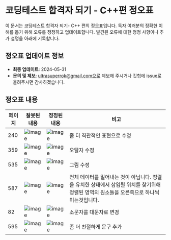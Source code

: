 # 코딩테스트 합격자 되기 - C++편 정오표

이 문서는 코딩테스트 합격자 되기- C++ 편의 정오표입니다. 독자 여러분의 정확한 이해를 돕기 위해 오류를 정정하고 업데이트합니다. 발견된 오류에 대한 정정 사항이나 추가 설명을 아래에 기록합니다.

## 정오표 업데이트 정보

- **최종 업데이트**: 2024-05-31
- **문의 및 제보**: ultrasuperrok@gmail.com으로 제보해 주시거나 깃헙에 issue로 올려주시면 감사하겠습니다.

## 정오표 내용

| 페이지  | 잘못된 내용 | 정정된 내용 | 비고 |
|--------|-------------|-------------|------|
| 240     | ![image](https://github.com/dremdeveloper/codingtest_cpp/assets/131899974/628081ed-f3ab-433c-8519-ab9c7cee8377) |![image](https://github.com/dremdeveloper/codingtest_cpp/assets/131899974/cfa0b24e-8ae1-4fce-9f03-94bc524358b3)| 좀 더 직관적인 표현으로 수정 |
|359|![image](https://github.com/dremdeveloper/codingtest_cpp/assets/131899974/095f7e28-e022-45b7-8c86-9c627985827d)|![image](https://github.com/dremdeveloper/codingtest_cpp/assets/131899974/4ca4d827-e4f8-44cf-b8d9-2b4988c0b011)|오탈자 수정|
|535|![image](https://github.com/user-attachments/assets/10dbc36f-49b5-4e0f-b79c-cc02605bb2a3)|![image](https://github.com/user-attachments/assets/42b678f7-472b-41db-92e4-b584ab7e9ace)|그림 수정|
| 587     | ![image](https://github.com/user-attachments/assets/5ec175a7-c610-4c45-8d65-c450fe0e928b)|![image](https://github.com/user-attachments/assets/481412e7-cb54-4e3b-9d8d-42e6e5c62e38)|전체 데이터를 밀어내는 것이 아닙니다. 정렬을 유치한 상태에서 삽입될 위치를 찾기위해 정렬된 영역의 원소들을 오른쪽으로 하나씩 미는것입니다.|
| 82     | ![image](https://github.com/user-attachments/assets/16a81d58-cb8b-4b34-96c6-1131b7f54c1c)|![image](https://github.com/user-attachments/assets/b6faa1b8-d76a-4a28-a5c8-fc19765901d8)|소문자를 대문자로 변경|
| 595     |![image](https://github.com/user-attachments/assets/31d632fb-b6c5-49d2-915b-0683000b15f9)|![image](https://github.com/user-attachments/assets/23785a16-82ac-4321-913b-1083e070331e)|좀 더 친절하게 문구 추가|
